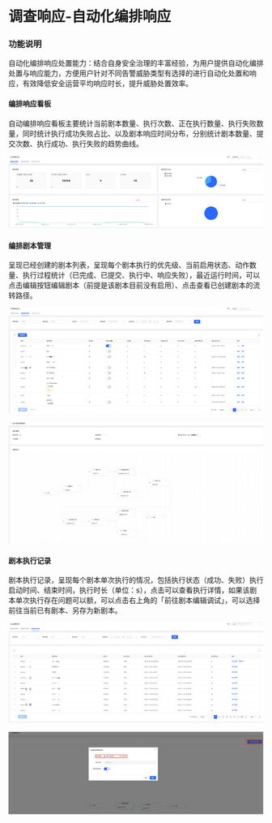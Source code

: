 # 调查响应-自动化编排响应

### 功能说明

自动化编排响应处置能力：结合自身安全治理的丰富经验，为用户提供自动化编排处置与响应能力，方便用户针对不同告警威胁类型有选择的进行自动化处置和响应，有效降低安全运营平均响应时长，提升威胁处置效率。

#### 编排响应看板

自动编排响应看板主要统计当前剧本数量、执行次数、正在执行数量、执行失败数量，同时统计执行成功失败占比、以及剧本响应时间分布，分别统计剧本数量、提交次数、执行成功、执行失败的趋势曲线。

![](../../../../../image/CSoC/CSoC-05-4-1.png)

#### 编排剧本管理

呈现已经创建的剧本列表，呈现每个剧本执行的优先级、当前启用状态、动作数量、执行过程统计（已完成、已提交、执行中、响应失败），最近运行时间，可以点击编辑按钮编辑剧本（前提是该剧本目前没有启用）、点击查看已创建剧本的流转路径。

![](../../../../../image/CSoC/CSoC-05-4-2.png)

![](../../../../../image/CSoC/CSoC-05-4-3.png)

#### 剧本执行记录

剧本执行记录，呈现每个剧本单次执行的情况，包括执行状态（成功、失败）执行启动时间、结束时间，执行时长（单位：s），点击可以查看执行详情，如果该剧本单次执行存在问题可以额，可以点击右上角的「前往剧本编辑调试」，可以选择前往当前已有剧本、另存为新剧本。

![](../../../../../image/CSoC/CSoC-05-4-4.png)

![](../../../../../image/CSoC/CSoC-05-4-5.png)

